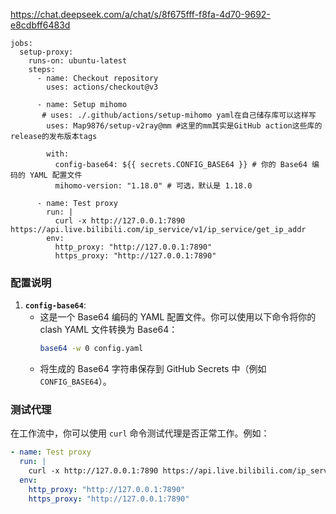 https://chat.deepseek.com/a/chat/s/8f675fff-f8fa-4d70-9692-e8cdbff6483d

```
jobs:
  setup-proxy:
    runs-on: ubuntu-latest
    steps:
      - name: Checkout repository
        uses: actions/checkout@v3

      - name: Setup mihomo
       # uses: ./.github/actions/setup-mihomo yaml在自己储存库可以这样写
        uses: Map9876/setup-v2ray@mm #这里的mm其实是GitHub action这些库的release的发布版本tags

        with:
          config-base64: ${{ secrets.CONFIG_BASE64 }} # 你的 Base64 编码的 YAML 配置文件
          mihomo-version: "1.18.0" # 可选，默认是 1.18.0

      - name: Test proxy
        run: |
          curl -x http://127.0.0.1:7890 https://api.live.bilibili.com/ip_service/v1/ip_service/get_ip_addr
        env:
          http_proxy: "http://127.0.0.1:7890"
          https_proxy: "http://127.0.0.1:7890"
```
### 配置说明

1. **`config-base64`**:
   - 这是一个 Base64 编码的 YAML 配置文件。你可以使用以下命令将你的clash YAML 文件转换为 Base64：
     ```bash
     base64 -w 0 config.yaml
     ```
   - 将生成的 Base64 字符串保存到 GitHub Secrets 中（例如 `CONFIG_BASE64`）。
  
### 测试代理

在工作流中，你可以使用 `curl` 命令测试代理是否正常工作。例如：

```yaml
- name: Test proxy
  run: |
    curl -x http://127.0.0.1:7890 https://api.live.bilibili.com/ip_service/v1/ip_service/get_ip_addr
  env:
    http_proxy: "http://127.0.0.1:7890"
    https_proxy: "http://127.0.0.1:7890"
```
